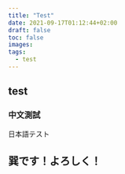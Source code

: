 ```yaml
---
title: "Test"
date: 2021-09-17T01:12:44+02:00
draft: false
toc: false
images:
tags:
  - test
---
```

## test
### 中文測試
日本語テスト


## 巽です！よろしく！
